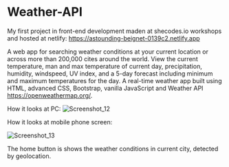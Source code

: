 # Weather-API
My first project in front-end development maden at shecodes.io workshops and hosted at netlify: https://astounding-beignet-0139c2.netlify.app

A web app for searching weather conditions at your current location or across more than 200,000 cites around the world. View the current temperature, man and max temperature of current day, precipitation, humidity, windspeed, UV index, and a 5-day forecast including minimum and maximum temperatures for the day.
A real-time weather app built using HTML, advanced CSS, Bootstrap, vanilla JavaScript and Weather API https://openweathermap.org/. 

How it looks at PC:
![Screenshot_12](https://user-images.githubusercontent.com/49239848/175608111-6f9bc2e8-fc07-40ee-9716-de1c4894d731.png)

How it looks at mobile phone screen:

![Screenshot_13](https://user-images.githubusercontent.com/49239848/175608476-d7d9c721-b4be-4337-8f3c-ef8ab72d7747.png)

The home button is shows the weather conditions in current city, detected by geolocation.


